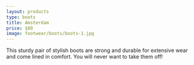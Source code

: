 ```yaml
---
layout: products
type: boots
title: Amsterdam
price: $80
image: footwear/boots/boots-1.jpg
---
```



This sturdy pair of stylish boots are strong and durable for extensive wear and come lined in comfort. You will never want to take them off!